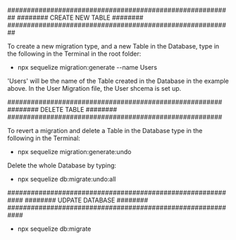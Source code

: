##########################################################
########             CREATE NEW TABLE             ########
##########################################################

To create a new migration type, and a new Table in the 
Database, type in the following in the Terminal in the 
root folder:
    
-    npx sequelize migration:generate --name Users

'Users' will be the name of the Table created in the 
Database in the example above. In the User Migration file, 
the User shcema is set up.




#######################################################
########             DELETE  TABLE             ########
#######################################################

To revert a migration and delete a Table in the 
Database type in the following in the Terminal:

-   npx sequelize migration:generate:undo

Delete the whole Database by typing:

-   npx sequelize db:migrate:undo:all



############################################################
########             UDPATE  DATABASE               ########
############################################################
-   npx sequelize db:migrate
